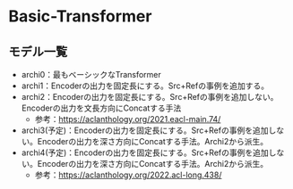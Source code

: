 # Basic-Transformer

## モデル一覧
- archi0：最もベーシックなTransformer
- archi1：Encoderの出力を固定長にする。Src+Refの事例を追加する。
- archi2：Encoderの出力を固定長にする。Src+Refの事例を追加しない。Encoderの出力を文長方向にConcatする手法
    - 参考：https://aclanthology.org/2021.eacl-main.74/
- archi3(予定)：Encoderの出力を固定長にする。Src+Refの事例を追加しない。Encoderの出力を深さ方向にConcatする手法。Archi2から派生。
- archi4(予定)：Encoderの出力を固定長にする。Src+Refの事例を追加しない。Encoderの出力を深さ方向にConcatする手法。Archi2から派生。
    - 参考：https://aclanthology.org/2022.acl-long.438/
